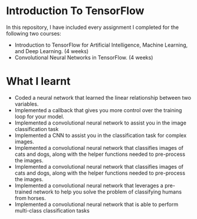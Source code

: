 # Introduction To TensorFlow 

In this repository, I have included every assignment I completed for the following two courses:
- Introduction to TensorFlow for Artificial Intelligence, Machine Learning, and Deep Learning. (4 weeks)
- Convolutional Neural Networks in TensorFlow. (4 weeks)

# What I learnt

- Coded a neural network that learned the linear relationship between two variables.
- Implemented a callback that gives you more control over the training loop for your model.
- Implemented a convolutional neural network to assist you in the image classification task
- Implemented a CNN to assist you in the classification task for complex images.
- Implemented a convolutional neural network that classifies images of cats and dogs, along with the helper functions needed to pre-process the images.
- Implemented a convolutional neural network that classifies images of cats and dogs, along with the helper functions needed to pre-process the images.
- Implemented a convolutional neural network that leverages a pre-trained network to help you solve the problem of classifying humans from horses.
- Implemented a convolutional neural network that is able to perform multi-class classification tasks




